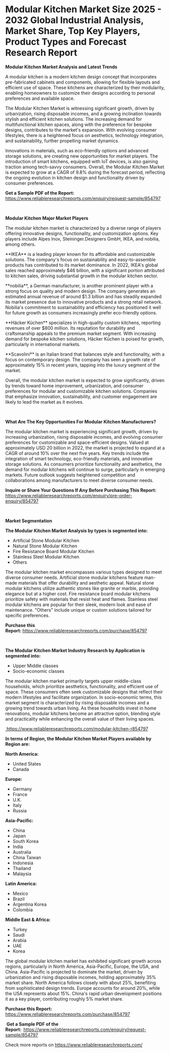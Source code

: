 <p><h1>Modular Kitchen Market Size 2025 - 2032 Global Industrial Analysis, Market Share, Top Key Players, Product Types and Forecast Research Report</h1></p><p><strong>Modular Kitchen Market Analysis and Latest Trends</strong></p>
<p><p>A modular kitchen is a modern kitchen design concept that incorporates pre-fabricated cabinets and components, allowing for flexible layouts and efficient use of space. These kitchens are characterized by their modularity, enabling homeowners to customize their designs according to personal preferences and available space.</p><p>The Modular Kitchen Market is witnessing significant growth, driven by urbanization, rising disposable incomes, and a growing inclination towards stylish and efficient kitchen solutions. The increasing demand for multifunctional kitchen spaces, along with the preference for bespoke designs, contributes to the market's expansion. With evolving consumer lifestyles, there is a heightened focus on aesthetics, technology integration, and sustainability, further propelling market dynamics.</p><p>Innovations in materials, such as eco-friendly options and advanced storage solutions, are creating new opportunities for market players. The introduction of smart kitchens, equipped with IoT devices, is also gaining traction among tech-savvy consumers. Overall, the Modular Kitchen Market is expected to grow at a CAGR of 9.8% during the forecast period, reflecting the ongoing evolution in kitchen design and functionality driven by consumer preferences.</p></p>
<p><strong>Get a Sample PDF of the Report:&nbsp;</strong> <a href="https://www.reliableresearchreports.com/enquiry/request-sample/854797?utm_campaign=2657&utm_medium=2&utm_source=Github&utm_content=ia&utm_term=04042025&utm_id=modular-kitchen">https://www.reliableresearchreports.com/enquiry/request-sample/854797</a></p>
<p>&nbsp;</p>
<p><strong>Modular Kitchen Major Market Players</strong></p>
<p><p>The modular kitchen market is characterized by a diverse range of players offering innovative designs, functionality, and customization options. Key players include Alpes Inox, Steininger.Designers GmbH, IKEA, and nobilia, among others.</p><p>**IKEA** is a leading player known for its affordable and customizable solutions. The company's focus on sustainability and easy-to-assemble products has contributed to its market dominance. In 2022, IKEA's global sales reached approximately $46 billion, with a significant portion attributed to kitchen sales, driving substantial growth in the modular kitchen sector.</p><p>**nobilia**, a German manufacturer, is another prominent player with a strong focus on quality and modern design. The company generates an estimated annual revenue of around $1.3 billion and has steadily expanded its market presence due to innovative products and a strong retail network. Nobilia's commitment to sustainability and efficiency has positioned it well for future growth as consumers increasingly prefer eco-friendly options.</p><p>**Häcker Küchen** specializes in high-quality custom kitchens, reporting revenues of over $800 million. Its reputation for durability and craftsmanship appeals to the premium market segment. With increasing demand for bespoke kitchen solutions, Häcker Küchen is poised for growth, particularly in international markets.</p><p>**Scavolini** is an Italian brand that balances style and functionality, with a focus on contemporary design. The company has seen a growth rate of approximately 15% in recent years, tapping into the luxury segment of the market.</p><p>Overall, the modular kitchen market is expected to grow significantly, driven by trends toward home improvement, urbanization, and consumer preferences for modular and customizable kitchen solutions. Companies that emphasize innovation, sustainability, and customer engagement are likely to lead the market as it evolves.</p></p>
<p>&nbsp;</p>
<p><strong>What Are The Key Opportunities For Modular Kitchen Manufacturers?</strong></p>
<p><p>The modular kitchen market is experiencing significant growth, driven by increasing urbanization, rising disposable incomes, and evolving consumer preferences for customizable and space-efficient designs. Valued at approximately USD 20 billion in 2022, the market is projected to expand at a CAGR of around 10% over the next five years. Key trends include the integration of smart technology, eco-friendly materials, and innovative storage solutions. As consumers prioritize functionality and aesthetics, the demand for modular kitchens will continue to surge, particularly in emerging markets. Future outlook suggests heightened competition and collaborations among manufacturers to meet diverse consumer needs.</p></p>
<p><strong>Inquire or Share Your Questions If Any Before Purchasing This Report:</strong> <a href="https://www.reliableresearchreports.com/enquiry/pre-order-enquiry/854797?utm_campaign=2657&utm_medium=2&utm_source=Github&utm_content=ia&utm_term=04042025&utm_id=modular-kitchen">https://www.reliableresearchreports.com/enquiry/pre-order-enquiry/854797</a></p>
<p>&nbsp;</p>
<p><strong>Market Segmentation</strong></p>
<p><strong>The Modular Kitchen Market Analysis by types is segmented into:</strong></p>
<p><ul><li>Artificial Stone Modular Kitchen</li><li>Natural Stone Modular Kitchen</li><li>Fire Resistance Board Modular Kitchen</li><li>Stainless Steel Modular Kitchen</li><li>Others</li></ul></p>
<p><p>The modular kitchen market encompasses various types designed to meet diverse consumer needs. Artificial stone modular kitchens feature man-made materials that offer durability and aesthetic appeal. Natural stone modular kitchens utilize authentic stones like granite or marble, providing elegance but at a higher cost. Fire resistance board modular kitchens prioritize safety with materials that resist heat and flames. Stainless steel modular kitchens are popular for their sleek, modern look and ease of maintenance. "Others" include unique or custom solutions tailored for specific preferences.</p></p>
<p><strong>Purchase this Report:&nbsp;</strong><a href="https://www.reliableresearchreports.com/purchase/854797?utm_campaign=2657&utm_medium=2&utm_source=Github&utm_content=ia&utm_term=04042025&utm_id=modular-kitchen">https://www.reliableresearchreports.com/purchase/854797</a></p>
<p>&nbsp;</p>
<p><strong>The Modular Kitchen Market Industry Research by Application is segmented into:</strong></p>
<p><ul><li>Upper Middle classes</li><li>Socio-economic classes</li></ul></p>
<p><p>The modular kitchen market primarily targets upper middle-class households, which prioritize aesthetics, functionality, and efficient use of space. These consumers often seek customizable designs that reflect their modern lifestyles and facilitate organization. In socio-economic terms, this market segment is characterized by rising disposable incomes and a growing trend towards urban living. As these households invest in home renovations, modular kitchens become an attractive option, blending style and practicality while enhancing the overall value of their living spaces.</p></p>
<p><a href="https://www.reliableresearchreports.com/modular-kitchen-r854797?utm_campaign=2657&utm_medium=2&utm_source=Github&utm_content=ia&utm_term=04042025&utm_id=modular-kitchen">&nbsp;https://www.reliableresearchreports.com/modular-kitchen-r854797</a></p>
<p><strong>In terms of Region, the Modular Kitchen Market Players available by Region are:</strong></p>
<p>
    <p> <strong> North America: </strong>
        <ul>
            <li>United States</li>
            <li>Canada</li>
        </ul>
        </p> 
    <p> <strong> Europe: </strong>
        <ul>
            <li>Germany</li>
            <li>France</li>
            <li>U.K.</li>
            <li>Italy</li>
            <li>Russia</li>
        </ul>
        </p> 
    <p> <strong> Asia-Pacific: </strong>
        <ul>
            <li>China</li>
            <li>Japan</li>
            <li>South Korea</li>
            <li>India</li>
            <li>Australia</li>
            <li>China Taiwan</li>
            <li>Indonesia</li>
            <li>Thailand</li>
            <li>Malaysia</li>
        </ul>
        </p> 
    <p> <strong> Latin America: </strong>
        <ul>
            <li>Mexico</li>
            <li>Brazil</li>
            <li>Argentina Korea</li>
            <li>Colombia</li>
        </ul>
        </p> 
    <p> <strong> Middle East & Africa: </strong>
        <ul>
            <li>Turkey</li>
            <li>Saudi</li>
            <li>Arabia</li>
            <li>UAE</li>
            <li>Korea</li>
        </ul>
    </p>
    </p>
<p><p>The global modular kitchen market has exhibited significant growth across regions, particularly in North America, Asia-Pacific, Europe, the USA, and China. Asia-Pacific is projected to dominate the market, driven by urbanization and rising disposable incomes, holding approximately 35% market share. North America follows closely with about 25%, benefiting from sophisticated design trends. Europe accounts for around 20%, while the USA represents about 15%. China's rapid urban development positions it as a key player, contributing roughly 5% market share.</p></p>
<p><strong>Purchase this Report: </strong><a href="https://www.reliableresearchreports.com/purchase/854797?utm_campaign=2657&utm_medium=2&utm_source=Github&utm_content=ia&utm_term=04042025&utm_id=modular-kitchen">https://www.reliableresearchreports.com/purchase/854797</a></p>
<p>&nbsp;<strong>Get a Sample PDF of the Report:&nbsp;&nbsp;</strong><a href="https://www.reliableresearchreports.com/enquiry/request-sample/854797?utm_campaign=2657&utm_medium=2&utm_source=Github&utm_content=ia&utm_term=04042025&utm_id=modular-kitchen">https://www.reliableresearchreports.com/enquiry/request-sample/854797</a></p>
<p><strong></strong></p>
<p>Check more reports on <a href="https://www.reliableresearchreports.com/?utm_campaign=2657&utm_medium=2&utm_source=Github&utm_content=ia&utm_term=04042025&utm_id=modular-kitchen">https://www.reliableresearchreports.com/</a></p>